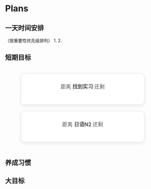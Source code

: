 # Plans

## 一天时间安排
（按重要性优先级排列）
1. 
2. 


## 短期目标
<!-- <body>
    <div style="background-color: #ffffff; border: 1px solid #e0e0e0; border-radius: 12px; padding: 30px 40px; text-align: center; color: #555; font-size: 1.2em; box-shadow: 0 4px 12px rgba(0, 0, 0, 0.08); width: 320px; font-family: -apple-system, BlinkMacSystemFont, 'Segoe UI', Roboto, 'Helvetica Neue', Arial, sans-serif;">
        <p style="margin-top: 0;">
            <span>距离找到实习</span>
        </p>
        <div id="countdown-timer" style="font-weight: bold; font-size: 2em; color: #1a1a1a; margin-top: 10px; letter-spacing: 2px;"></div>
    </div>
    <script>
    function updateCountdown() {
      const targetDate = '2025-10-30 00:00:00';
      const targetTime = new Date(targetDate).getTime();
      const currentTime = new Date().getTime();
      let difference = targetTime - currentTime;
      const timerElement = document.getElementById('countdown-timer');
      if (difference <= 0) {
        timerElement.innerHTML = "目标日期已到达！";
        clearInterval(countdownInterval); 
        return;
      }
      let days = Math.floor(difference / (1000 * 60 * 60 * 24));
      let hours = Math.floor((difference % (1000 * 60 * 60 * 24)) / (1000 * 60 * 60));
      let minutes = Math.floor((difference % (1000 * 60 * 60)) / (1000 * 60));
      let seconds = Math.floor((difference % (1000 * 60)) / 1000);
      timerElement.innerHTML = `${days}d ${hours}h ${minutes}m ${seconds}s`;
    }
    const countdownInterval = setInterval(updateCountdown, 1000);
    updateCountdown(); 
    </script>
</body>

<body>
    <div style="background-color: #ffffff; border: 1px solid #e0e0e0; border-radius: 12px; padding: 30px 40px; text-align: center; color: #555; font-size: 1.2em; box-shadow: 0 4px 12px rgba(0, 0, 0, 0.08); width: 320px; font-family: -apple-system, BlinkMacSystemFont, 'Segoe UI', Roboto, 'Helvetica Neue', Arial, sans-serif;">
        <p style="margin-top: 0;">
            <span>距离日语N2</span>
        </p>
        <div id="countdown-timer" style="font-weight: bold; font-size: 2em; color: #1a1a1a; margin-top: 10px; letter-spacing: 2px;"></div>
    </div>
    <script>
    function updateCountdown() {
      const targetDate1 = '2025-12-07 08:00:00';
      const targetTime1 = new Date(targetDate1).getTime();
      const currentTime1 = new Date().getTime();
      let difference1 = targetTime1 - currentTime1;
      const timerElement = document.getElementById('countdown-timer');
      if (difference1 <= 0) {
        timerElement.innerHTML = "目标日期已到达！";
        clearInterval(countdownInterval1); 
        return;
      }
      let days1 = Math.floor(difference1 / (1000 * 60 * 60 * 24));
      let hours1 = Math.floor((difference1 % (1000 * 60 * 60 * 24)) / (1000 * 60 * 60));
      let minutes1 = Math.floor((difference1 % (1000 * 60 * 60)) / (1000 * 60));
      let seconds1 = Math.floor((difference1 % (1000 * 60)) / 1000);
      timerElement.innerHTML = `${days1}d ${hours1}h ${minutes1}m ${seconds1}s`;
    }
    const countdownInterval1 = setInterval(updateCountdown, 1000);
    updateCountdown(); 
    </script>
</body> -->

<body>
    <div style="display: flex; justify-content: center; align-items: center; gap: 20px; flex-wrap: wrap; padding: 20px;">
        <div style="background-color: #ffffff; border: 1px solid #e0e0e0; border-radius: 12px; padding: 30px 40px; text-align: center; color: #555; font-size: 1.2em; box-shadow: 0 4px 12px rgba(0, 0, 0, 0.08); width: 320px; font-family: -apple-system, BlinkMacSystemFont, 'Segoe UI', Roboto, 'Helvetica Neue', Arial, sans-serif;">
            <p style="margin-top: 0;">
                <span>距离 <strong>找到实习 </strong> 还剩</span>
            </p>
            <div id="countdown-timer-1" style="font-weight: bold; font-size: 2em; color: #1a1a1a; margin-top: 10px; letter-spacing: 2px;"></div>
        </div>
        <div style="background-color: #ffffff; border: 1px solid #e0e0e0; border-radius: 12px; padding: 30px 40px; text-align: center; color: #555; font-size: 1.2em; box-shadow: 0 4px 12px rgba(0, 0, 0, 0.08); width: 320px; font-family: -apple-system, BlinkMacSystemFont, 'Segoe UI', Roboto, 'Helvetica Neue', Arial, sans-serif;">
            <p style="margin-top: 0;">
                <span>距离 <strong>日语N2 </strong> 还剩</span>
            </p>
            <div id="countdown-timer-2" style="font-weight: bold; font-size: 2em; color: #1a1a1a; margin-top: 10px; letter-spacing: 2px;"></div>
        </div>
    </div>
    <script>
    /**
     * 为指定的元素创建一个独立的倒计时器
     * Creates an independent countdown timer for a specific element
     * @param {string} elementId - 显示倒计时的元素 ID
     * @param {string} targetDate - 目标日期 'YYYY-MM-DD HH:MM:SS'
     */
    function createCountdown(elementId, targetDate) {
      const timerElement = document.getElementById(elementId);
      if (!timerElement) return; // 确保元素存在
      const targetTime = new Date(targetDate).getTime();
      const intervalId = setInterval(() => {
        const currentTime = new Date().getTime();
        const difference = targetTime - currentTime;
        if (difference <= 0) {
          timerElement.innerHTML = "目标日期已到达！";
          clearInterval(intervalId);
          return;
        }
        const days = Math.floor(difference / (1000 * 60 * 60 * 24));
        const hours = Math.floor((difference % (1000 * 60 * 60 * 24)) / (1000 * 60 * 60));
        const minutes = Math.floor((difference % (1000 * 60 * 60)) / (1000 * 60));
        const seconds = Math.floor((difference % (1000 * 60)) / 1000);
        timerElement.innerHTML = `${days}d ${hours}h ${minutes}m ${seconds}s`;
      }, 1000);
      // 立即执行一次以避免页面初次加载时空白一秒
      // Run once immediately to avoid a one-second blank state on page load
       (function runOnce() {
         const currentTime = new Date().getTime();
         const difference = targetTime - currentTime;
         if (difference > 0) {
           const days = Math.floor(difference / (1000 * 60 * 60 * 24));
           const hours = Math.floor((difference % (1000 * 60 * 60 * 24)) / (1000 * 60 * 60));
           const minutes = Math.floor((difference % (1000 * 60 * 60)) / (1000 * 60));
           const seconds = Math.floor((difference % (1000 * 60)) / 1000);
           timerElement.innerHTML = `${days}d ${hours}h ${minutes}m ${seconds}s`;
         } else {
           timerElement.innerHTML = "目标日期已到达！";
         }
       })();
    }
    // --- 初始化你的两个倒计时器 ---
    // --- Initialize your two countdown timers ---
    // 启动第一个倒计时器
    createCountdown('countdown-timer-1', '2025-12-07 08:00:00');
    // 启动第二个倒计时器
    createCountdown('countdown-timer-2', '2025-10-30 00:00:00');
    </script>
</body>


## 养成习惯

## 大目标